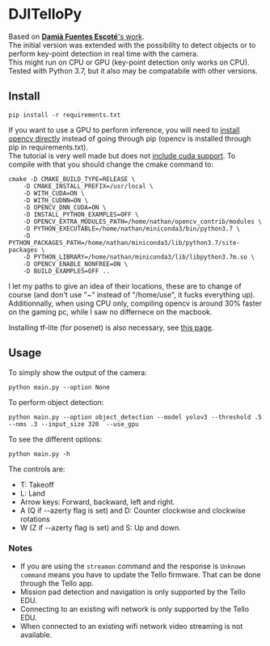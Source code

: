 # DJITelloPy
Based on [**Damià Fuentes Escoté**'s work](https://github.com/damiafuentes/TelloSDKPy).  
The initial version was extended with the possibility to detect objects or to perform key-point detection in real time with the camera.  
This might run on CPU or GPU (key-point detection only works on CPU).  
Tested with Python 3.7, but it also may be compatabile with other versions.  

## Install
```
pip install -r requirements.txt
```
If you want to use a GPU to perform inference, you will need to [install opencv directly](https://www.pyimagesearch.com/2018/05/28/ubuntu-18-04-how-to-install-opencv/) instead of going through pip (opencv is installed through pip in requirements.txt).  
The tutorial is very well made but does not [include cuda support](https://gist.github.com/YashasSamaga/985071dc57885348bec072b4dc23824f). To compile with that you should change the cmake command to:
```
cmake -D CMAKE_BUILD_TYPE=RELEASE \                                                                                                                                                 
    -D CMAKE_INSTALL_PREFIX=/usr/local \
    -D WITH_CUDA=ON \
    -D WITH_CUDNN=ON \
    -D OPENCV_DNN_CUDA=ON \
    -D INSTALL_PYTHON_EXAMPLES=OFF \
    -D OPENCV_EXTRA_MODULES_PATH=/home/nathan/opencv_contrib/modules \
    -D PYTHON_EXECUTABLE=/home/nathan/miniconda3/bin/python3.7 \
    -D PYTHON_PACKAGES_PATH=/home/nathan/miniconda3/lib/python3.7/site-packages \
    -D PYTHON_LIBRARY=/home/nathan/miniconda3/lib/libpython3.7m.so \
    -D OPENCV_ENABLE_NONFREE=ON \
    -D BUILD_EXAMPLES=OFF ..
```
I let my paths to give an idea of their locations, these are to change of course (and don't use "~" instead of "/home/use", it fucks everything up).   
Additionnally, when using CPU only, compiling opencv is around 30% faster on the gaming pc, while I saw no differnece on the macbook.  


Installing tf-lite (for posenet) is also necessary, see [this page](https://www.tensorflow.org/lite/guide/python).  

## Usage
To simply show the output of the camera:
```
python main.py --option None
```
To perform object detection:
```
python main.py --option object_detection --model yolov3 --threshold .5 --nms .3 --input_size 320  --use_gpu
```
To see the different options:
```
python main.py -h
```
The controls are:
- T: Takeoff
- L: Land
- Arrow keys: Forward, backward, left and right.
- A (Q if --azerty flag is set) and D: Counter clockwise and clockwise rotations
- W (Z if --azerty flag is set) and S: Up and down.

### Notes
- If you are using the ```streamon``` command and the response is ```Unknown command``` means you have to update the Tello firmware. That can be done through the Tello app.
- Mission pad detection and navigation is only supported by the Tello EDU.
- Connecting to an existing wifi network is only supported by the Tello EDU.
- When connected to an existing wifi network video streaming is not available.
